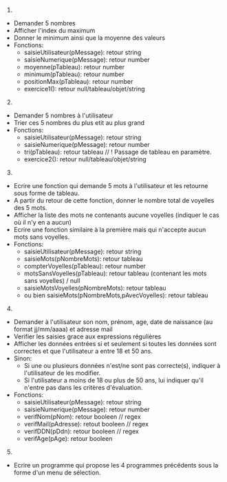 1. 
* Demander 5 nombres 
* Afficher l'index du maximum
* Donner le minimum ainsi que la moyenne des valeurs
* Fonctions:
    * saisieUtilisateur(pMessage): retour string
    * saisieNumerique(pMessage): retour number
    * moyenne(pTableau): retour number
    * minimum(pTableau): retour number
    * positionMax(pTableau): retour number
    * exercice1(): retour null/tableau/objet/string


2.
* Demander 5 nombres à l'utilisateur
* Trier ces 5 nombres du plus etit au plus grand
* Fonctions:
    * saisieUtilisateur(pMessage): retour string
    * saisieNumerique(pMessage): retour number
    * tri(pTableau): retour tableau // ! Passage de tableau en paramètre.
    * exercice2(): retour null/tableau/objet/string

3.
* Ecrire une fonction qui demande 5 mots à l'utilisateur et les retourne sous forme de tableau.
* A partir du retour de cette fonction, donner le nombre total de voyelles des 5 mots.
* Afficher la liste des mots ne contenants aucune voyelles (indiquer le cas où il n'y en a aucun)
* Ecrire une fonction similaire à la première mais qui n'accepte aucun mots sans voyelles.
* Fonctions:
    * saisieUtilisateur(pMessage): retour string
    * saisieMots(pNombreMots): retour tableau
    * compterVoyelles(pTableau): retour number
    * motsSansVoyelles(pTableau): retour tableau (contenant les mots sans voyelles) / null
    * saisieMotsVoyelles(pNombreMots): retour tableau
    * ou bien saisieMots(pNombreMots,pAvecVoyelles): retour tableau

4.
* Demander à l'utilisateur son nom, prénom, age, date de naissance (au format jj/mm/aaaa) et adresse mail
* Verifier les saisies grace aux expressions régulières
* Afficher les données entrées si et seulement si toutes les données sont correctes et que l'utilisateur a entre 18 et 50 ans.
* Sinon: 
    * Si une ou plusieurs données n'est/ne sont pas correcte(s), indiquer à l'utilisateur de les modifier.
    * Si l'utilisateur a moins de 18 ou plus de 50 ans, lui indiquer qu'il n'entre pas dans les critères d'évaluation.
* Fonctions:
    * saisieUtilisateur(pMessage): retour string
    * saisieNumerique(pMessage): retour number
    * verifNom(pNom): retour booleen // regex
    * verifMail(pAdresse): retout booleen // regex
    * verifDDN(pDdn): retour booleen // regex
    * verifAge(pAge): retour booleen 

5.
* Ecrire un programme qui propose les 4 programmes précédents sous la forme d'un menu de sélection.
